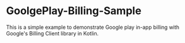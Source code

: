 # GoolgePlay-Billing-Sample
This is a simple example to demonstrate Google play in-app billing with Google's Billing Client library in Kotlin.
